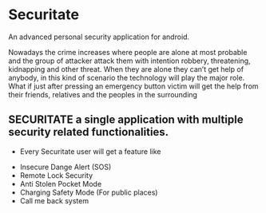 # Securitate
An advanced personal security application for android.

Nowadays the crime increases where people are alone at most probable 
and the group of attacker attack them with intention robbery, threatening, 
kidnapping and other threat. When they are alone they can’t get help of 
anybody, in this kind of scenario the technology will play the major role. What 
if just after pressing an emergency button victim will get the help from their 
friends, relatives and the peoples in the surrounding

## SECURITATE a single application with multiple security related functionalities.

* Every Securitate user will get a feature like 
- Insecure Dange Alert (SOS)
- Remote Lock Security
- Anti Stolen Pocket Mode
- Charging Safety Mode (For public places)
- Call me back system

